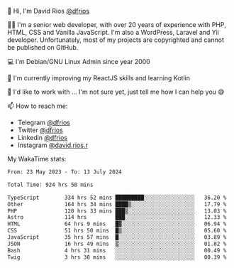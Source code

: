 👋 Hi, I'm David Rios [@dfrios](https://github.com/dfrios)

👨‍💻 I'm a senior web developer, with over 20 years of experience with PHP, HTML, CSS and Vanilla JavaScript. I'm also a WordPress, Laravel and Yii developer. Unfortunately, most of my projects are copyrighted and cannot be published on GitHub.

💻 I'm Debian/GNU Linux Admin since year 2000

🌱 I'm currently improving my ReactJS skills and learning Kotlin

💞️ I'd like to work with ... I'm not sure yet, just tell me how I can help you 😅


📫 How to reach me:
* Telegram [@dfrios](https://t.me/dfrios)
* Twitter [@dfrios](https://twitter.com/dfrios)
* Linkedin [@dfrios](https://linkedin.com/in/dfrios)
* Instagram [@david.rios.r](https://instagram.com/david.rios.r)



My WakaTime stats:
<!--START_SECTION:waka-->

```txt
From: 23 May 2023 - To: 13 July 2024

Total Time: 924 hrs 58 mins

TypeScript        334 hrs 52 mins █████████░░░░░░░░░░░░░░░░   36.20 %
Other             164 hrs 34 mins ████▒░░░░░░░░░░░░░░░░░░░░   17.79 %
PHP               120 hrs 33 mins ███▒░░░░░░░░░░░░░░░░░░░░░   13.03 %
Astro             114 hrs         ███░░░░░░░░░░░░░░░░░░░░░░   12.33 %
HTML              64 hrs 9 mins   █▓░░░░░░░░░░░░░░░░░░░░░░░   06.94 %
CSS               51 hrs 50 mins  █▒░░░░░░░░░░░░░░░░░░░░░░░   05.60 %
JavaScript        35 hrs 57 mins  █░░░░░░░░░░░░░░░░░░░░░░░░   03.89 %
JSON              16 hrs 49 mins  ▒░░░░░░░░░░░░░░░░░░░░░░░░   01.82 %
Bash              4 hrs 31 mins   ░░░░░░░░░░░░░░░░░░░░░░░░░   00.49 %
Twig              3 hrs 38 mins   ░░░░░░░░░░░░░░░░░░░░░░░░░   00.39 %
```

<!--END_SECTION:waka-->
